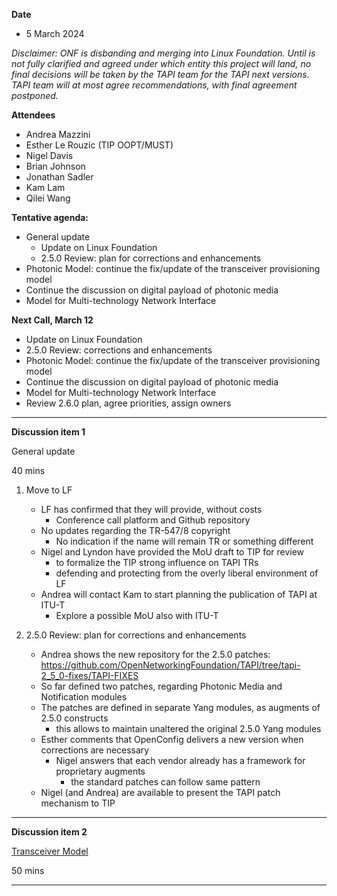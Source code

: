 **Date**
- 5 March 2024

_Disclaimer:_
_ONF is disbanding and merging into Linux Foundation._
_Until is not fully clarified and agreed under which entity this project will land,_
_no final decisions will be taken by the TAPI team for the TAPI next versions._
_TAPI team will at most agree recommendations, with final agreement postponed._

**Attendees**
- Andrea Mazzini
- Esther Le Rouzic (TIP OOPT/MUST)
- Nigel Davis
- Brian Johnson
- Jonathan Sadler
- Kam Lam
- Qilei Wang


**Tentative agenda:**

- General update
  + Update on Linux Foundation
  + 2.5.0 Review: plan for corrections and enhancements
- Photonic Model: continue the fix/update of the transceiver provisioning model
- Continue the discussion on digital payload of photonic media
- Model for Multi-technology Network Interface


**Next Call, March 12**

- Update on Linux Foundation
- 2.5.0 Review: corrections and enhancements
- Photonic Model: continue the fix/update of the transceiver provisioning model
- Continue the discussion on digital payload of photonic media
- Model for Multi-technology Network Interface
- Review 2.6.0 plan, agree priorities, assign owners

-------------------------------------------------------------------------------------
**Discussion item 1**

General update

40 mins

1) Move to LF
   + LF has confirmed that they will provide, without costs
     - Conference call platform and Github repository
   + No updates regarding the TR-547/8 copyright
     - No indication if the name will remain TR or something different
   + Nigel and Lyndon have provided the MoU draft to TIP for review
     - to formalize the TIP strong influence on TAPI TRs
     - defending and protecting from the overly liberal environment of LF
   + Andrea will contact Kam to start planning the publication of TAPI at ITU-T
     - Explore a possible MoU also with ITU-T

2) 2.5.0 Review: plan for corrections and enhancements
   + Andrea shows the new repository for the 2.5.0 patches:
     https://github.com/OpenNetworkingFoundation/TAPI/tree/tapi-2_5_0-fixes/TAPI-FIXES
   + So far defined two patches, regarding Photonic Media and Notification modules
   + The patches are defined in separate Yang modules, as augments of 2.5.0 constructs
     - this allows to maintain unaltered the original 2.5.0 Yang modules
   + Esther comments that OpenConfig delivers a new version when corrections are necessary
     - Nigel answers that each vendor already has a framework for proprietary augments
       + the standard patches can follow same pattern
   + Nigel (and Andrea) are available to present the TAPI patch mechanism to TIP
  

-------------------------------------------------------------------------------------
**Discussion item 2**

[Transceiver Model](https://github.com/Open-Network-Models-and-Interfaces-ONMI/TAPI/wiki/Discussion-%E2%80%90-Transceiver-Model)

50 mins

-------------------------------------------------------------------------------------